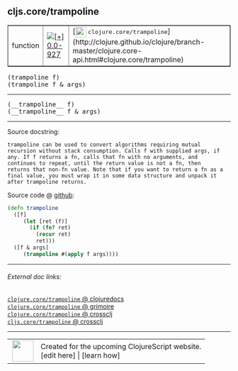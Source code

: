 ## cljs.core/trampoline



 <table border="1">
<tr>
<td>function</td>
<td><a href="https://github.com/cljsinfo/cljs-api-docs/tree/0.0-927"><img valign="middle" alt="[+] 0.0-927" title="Added in 0.0-927" src="https://img.shields.io/badge/+-0.0--927-lightgrey.svg"></a> </td>
<td>
[<img height="24px" valign="middle" src="http://i.imgur.com/1GjPKvB.png"> <samp>clojure.core/trampoline</samp>](http://clojure.github.io/clojure/branch-master/clojure.core-api.html#clojure.core/trampoline)
</td>
</tr>
</table>

<samp>(trampoline f)</samp><br>
<samp>(trampoline f & args)</samp><br>

---

 <samp>
(__trampoline__ f)<br>
</samp>
 <samp>
(__trampoline__ f & args)<br>
</samp>

---





Source docstring:

```
trampoline can be used to convert algorithms requiring mutual
recursion without stack consumption. Calls f with supplied args, if
any. If f returns a fn, calls that fn with no arguments, and
continues to repeat, until the return value is not a fn, then
returns that non-fn value. Note that if you want to return a fn as a
final value, you must wrap it in some data structure and unpack it
after trampoline returns.
```


Source code @ [github]():

```clj
(defn trampoline
  ([f]
     (let [ret (f)]
       (if (fn? ret)
         (recur ret)
         ret)))
  ([f & args]
     (trampoline #(apply f args))))
```

<!--
Repo - tag - source tree - lines:

 <pre>

</pre>

-->

---



###### External doc links:

[`clojure.core/trampoline` @ clojuredocs](http://clojuredocs.org/clojure.core/trampoline)<br>
[`clojure.core/trampoline` @ grimoire](http://conj.io/store/v1/org.clojure/clojure/1.7.0-beta3/clj/clojure.core/trampoline/)<br>
[`clojure.core/trampoline` @ crossclj](http://crossclj.info/fun/clojure.core/trampoline.html)<br>
[`cljs.core/trampoline` @ crossclj](http://crossclj.info/fun/cljs.core.cljs/trampoline.html)<br>

---

 <table>
<tr><td>
<img valign="middle" align="right" width="48px" src="http://i.imgur.com/Hi20huC.png">
</td><td>
Created for the upcoming ClojureScript website.<br>
[edit here] | [learn how]
</td></tr></table>

[edit here]:https://github.com/cljsinfo/cljs-api-docs/blob/master/cljsdoc/cljs.core/trampoline.cljsdoc
[learn how]:https://github.com/cljsinfo/cljs-api-docs/wiki/cljsdoc-files

<!--

This information was too distracting to show to readers, but I'll leave it
commented here since it is helpful to:

- pretty-print the data used to generate this document
- and show how to retrieve that data



The API data for this symbol:

```clj
{:ns "cljs.core",
 :name "trampoline",
 :signature ["[f]" "[f & args]"],
 :name-encode "trampoline",
 :history [["+" "0.0-927"]],
 :type "function",
 :clj-equiv {:full-name "clojure.core/trampoline",
             :url "http://clojure.github.io/clojure/branch-master/clojure.core-api.html#clojure.core/trampoline"},
 :full-name-encode "cljs.core/trampoline",
 :source {:code "(defn trampoline\n  ([f]\n     (let [ret (f)]\n       (if (fn? ret)\n         (recur ret)\n         ret)))\n  ([f & args]\n     (trampoline #(apply f args))))",
          :title "Source code",
          :repo "clojurescript",
          :tag "r1.9.14",
          :filename "src/main/cljs/cljs/core.cljs",
          :lines [9640 9654],
          :url "https://github.com/clojure/clojurescript/blob/r1.9.14/src/main/cljs/cljs/core.cljs#L9640-L9654"},
 :usage ["(trampoline f)" "(trampoline f & args)"],
 :full-name "cljs.core/trampoline",
 :docstring "trampoline can be used to convert algorithms requiring mutual\nrecursion without stack consumption. Calls f with supplied args, if\nany. If f returns a fn, calls that fn with no arguments, and\ncontinues to repeat, until the return value is not a fn, then\nreturns that non-fn value. Note that if you want to return a fn as a\nfinal value, you must wrap it in some data structure and unpack it\nafter trampoline returns.",
 :cljsdoc-url "https://github.com/cljsinfo/cljs-api-docs/blob/master/cljsdoc/cljs.core/trampoline.cljsdoc"}

```

Retrieve the API data for this symbol:

```clj
;; from Clojure REPL
(require '[clojure.edn :as edn])
(-> (slurp "https://raw.githubusercontent.com/cljsinfo/cljs-api-docs/catalog/cljs-api.edn")
    (edn/read-string)
    (get-in [:symbols "cljs.core/trampoline"]))
```

-->

